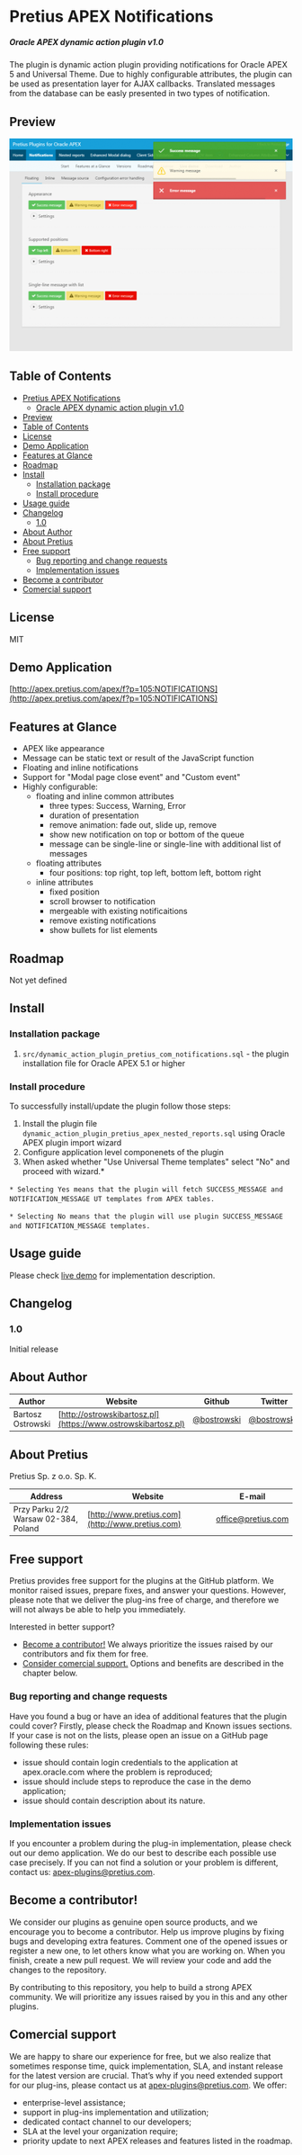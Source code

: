# Pretius APEX Notifications
##### Oracle APEX dynamic action plugin v1.0

The plugin is dynamic action plugin providing notifications for Oracle APEX 5 and Universal Theme. Due to highly configurable attributes, the plugin can be used as presentation layer for AJAX callbacks. Translated messages from the database can be easly presented in two types of notification.

## Preview
![Alt text](/preview.gif?raw=true "Preview")

## Table of Contents
- [Pretius APEX Notifications](#pretius-apex-notifications)
  - [Oracle APEX dynamic action plugin v1.0](#oracle-apex-dynamic-action-plugin-v10)
- [Preview](#preview)
- [Table of Contents](#table-of-contents)
- [License](#license)
- [Demo Application](#demo-application)
- [Features at Glance](#features-at-glance)
- [Roadmap](#roadmap)
- [Install](#install)
  - [Installation package](#installation-package)
  - [Install procedure](#install-procedure)
- [Usage guide](#usage-guide)
- [Changelog](#changelog)
  - [1.0](#10)
- [About Author](#about-author)
- [About Pretius](#about-pretius)
- [Free support](#free-support)
  - [Bug reporting and change requests](#bug-reporting-and-change-requests)
  - [Implementation issues](#implementation-issues)
- [Become a contributor](#become-a-contributor)
- [Comercial support](#comercial-support)


## License
MIT

## Demo Application
[http://apex.pretius.com/apex/f?p=105:NOTIFICATIONS](http://apex.pretius.com/apex/f?p=105:NOTIFICATIONS)

## Features at Glance
* APEX like appearance
* Message can be static text or result of the JavaScript function
* Floating and inline notifications
* Support for "Modal page close event" and "Custom event"
* Highly configurable:
  * floating and inline common attributes
    * three types: Success, Warning, Error
    * duration of presentation
    * remove animation: fade out, slide up, remove
    * show new notification on top or bottom of the queue
    * message can be single-line or single-line with additional list of messages
  * floating attributes
    * four positions: top right, top left, bottom left, bottom right
  * inline attributes
    * fixed position
    * scroll browser to notification
    * mergeable with existing notificaitions
    * remove existing notifications
    * show bullets for list elements    

## Roadmap
Not yet defined

## Install 

### Installation package
1. `src/dynamic_action_plugin_pretius_com_notifications.sql` - the plugin installation file for Oracle APEX 5.1 or higher

### Install procedure
To successfully install/update the plugin follow those steps:
1. Install the plugin file `dynamic_action_plugin_pretius_apex_nested_reports.sql` using Oracle APEX plugin import wizard
1. Configure application level componenets of the plugin
1. When asked whether "Use Universal Theme templates" select "No" and proceed with wizard.*

`* Selecting Yes means that the plugin will fetch SUCCESS_MESSAGE and NOTIFICATION_MESSAGE UT templates from APEX tables.`

`* Selecting No means that the plugin will use plugin SUCCESS_MESSAGE and NOTIFICATION_MESSAGE templates.`

## Usage guide

Please check [live demo](http://apex.pretius.com/apex/f?p=105:NOTIFICATIONS) for implementation description.

## Changelog

### 1.0
Initial release

## About Author
Author            | Website                                 | Github                                       | Twitter                                       | E-mail
------------------|-----------------------------------------|----------------------------------------------|-----------------------------------------------|----------------------------------------------------
Bartosz Ostrowski | [http://ostrowskibartosz.pl](https://www.ostrowskibartosz.pl) | [@bostrowski](https://github.com/bostrowski) | [@bostrowsk1](https://twitter.com/bostrowsk1) | bostrowski@pretius.com, ostrowski.bartosz@gmail.com

## About Pretius
Pretius Sp. z o.o. Sp. K.

Address | Website | E-mail
--------|---------|-------
Przy Parku 2/2 Warsaw 02-384, Poland | [http://www.pretius.com](http://www.pretius.com) | [office@pretius.com](mailto:office@pretius.com)

## Free support
Pretius provides free support for the plugins at the GitHub platform. 
We monitor raised issues, prepare fixes, and answer your questions. However, please note that we deliver the plug-ins free of charge, and therefore we will not always be able to help you immediately. 

Interested in better support? 
* [Become a contributor!](#become-a-contributor) We always prioritize the issues raised by our contributors and fix them for free.
* [Consider comercial support.](#comercial-support) Options and benefits are described in the chapter below.


### Bug reporting and change requests
Have you found a bug or have an idea of additional features that the plugin could cover? Firstly, please check the Roadmap and Known issues sections. If your case is not on the lists, please open an issue on a GitHub page following these rules:
* issue should contain login credentials to the application at apex.oracle.com where the problem is reproduced;
* issue should include steps to reproduce the case in the demo application;
* issue should contain description about its nature.

### Implementation issues
If you encounter a problem during the plug-in implementation, please check out our demo application. We do our best to describe each possible use case precisely. If you can not find a solution or your problem is different, contact us: apex-plugins@pretius.com.

## Become a contributor!
We consider our plugins as genuine open source products, and we encourage you to become a contributor. Help us improve plugins by fixing bugs and developing extra features. Comment one of the opened issues or register a new one, to let others know what you are working on. When you finish, create a new pull request. We will review your code and add the changes to the repository.

By contributing to this repository, you help to build a strong APEX community. We will prioritize any issues raised by you in this and any other plugins.

## Comercial support
We are happy to share our experience for free, but we also realize that sometimes response time, quick implementation, SLA, and instant release for the latest version are crucial. That’s why if you need extended support for our plug-ins, please contact us at apex-plugins@pretius.com.
We offer:
* enterprise-level assistance;
* support in plug-ins implementation and utilization;
* dedicated contact channel to our developers;
* SLA at the level your organization require;
* priority update to next APEX releases and features listed in the roadmap.